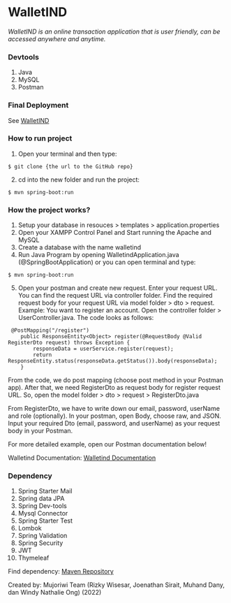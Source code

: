 # WalletIND

_WalletIND is an online transaction application that is user friendly, can be accessed anywhere and anytime._

### Devtools

1. Java
2. MySQL
3. Postman

### Final Deployment

See [WalletIND](https://wallet-ind.netlify.app/)

### How to run project

1. Open your terminal and then type:

```
$ git clone {the url to the GitHub repo}
```

2. cd into the new folder and run the project:

```
$ mvn spring-boot:run
```

### How the project works?

1. Setup your database in resouces > templates > application.properties
2. Open your XAMPP Control Panel and Start running the Apache and MySQL
3. Create a database with the name walletind
4. Run Java Program by opening WalletindApplication.java (@SpringBootApplication) or you can open terminal and type:

```
$ mvn spring-boot:run
```

5. Open your postman and create new request. Enter your request URL. You can find the request URL via controller folder. Find the required request body for your request URL via model folder > dto > request. Example:
   You want to register an account. Open the controller folder > UserController.java. The code looks as follows:

```
 @PostMapping("/register")
    public ResponseEntity<Object> register(@RequestBody @Valid RegisterDto request) throws Exception {
        responseData = userService.register(request);
        return ResponseEntity.status(responseData.getStatus()).body(responseData);
    }
```

From the code, we do post mapping (choose post method in your Postman app). After that, we need RegisterDto as request body for register request URL. So, open the model folder > dto > request > RegisterDto.java

From RegisterDto, we have to write down our email, password, userName and role (optionally). In your postman, open Body, choose raw, and JSON. Input your required Dto (email, password, and userName) as your request body in your Postman.

For more detailed example, open our Postman documentation below!

Walletind Documentation:
[Walletind Documentation](https://mvnrepository.com/)

### Dependency

1. Spring Starter Mail
2. Spring data JPA
3. Spring Dev-tools
4. Mysql Connector
5. Spring Starter Test
6. Lombok
7. Spring Validation
8. Spring Security
9. JWT
10. Thymeleaf

Find dependency:
[Maven Repository](https://mvnrepository.com/)

Created by: Mujoriwi Team (Rizky Wisesar, Joenathan Sirait, Muhand Dany, dan Windy Nathalie Ong) (2022)
````
